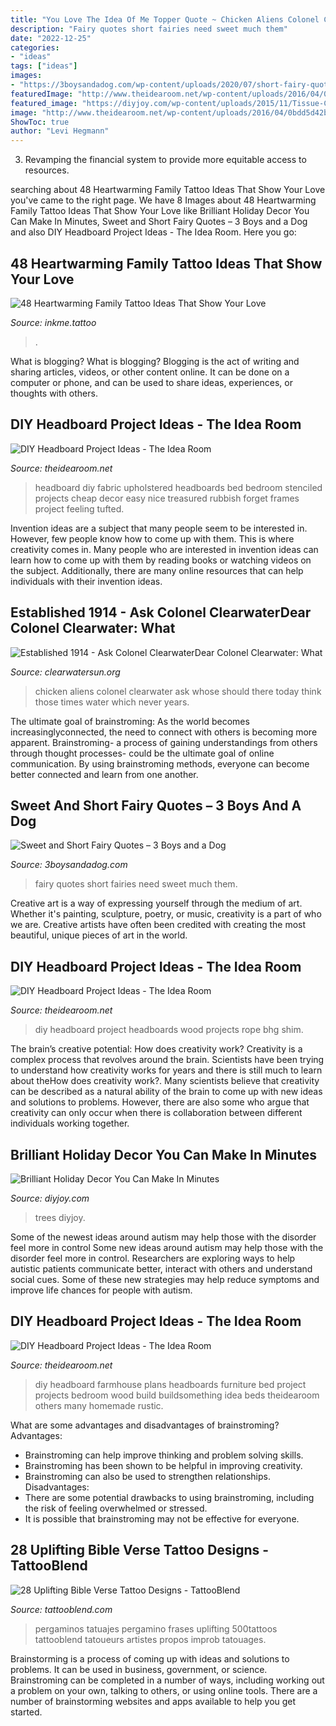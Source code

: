 ```yaml
---
title: "You Love The Idea Of Me Topper Quote ~ Chicken Aliens Colonel Clearwater Ask Whose Should There Today Think Those Times Water Which Never Years"
description: "Fairy quotes short fairies need sweet much them"
date: "2022-12-25"
categories:
- "ideas"
tags: ["ideas"]
images:
- "https://3boysandadog.com/wp-content/uploads/2020/07/short-fairy-quotes-1.png"
featuredImage: "http://www.theidearoom.net/wp-content/uploads/2016/04/0bdd5d42b6b791eec0fef701265718dc.jpg"
featured_image: "https://diyjoy.com/wp-content/uploads/2015/11/Tissue-Christmas-Trees.jpg"
image: "http://www.theidearoom.net/wp-content/uploads/2016/04/0bdd5d42b6b791eec0fef701265718dc.jpg"
ShowToc: true
author: "Levi Hegmann"
---
```



3. Revamping the financial system to provide more equitable access to resources. 

	

		
searching about 48 Heartwarming Family Tattoo Ideas That Show Your Love you've came to the right page. We have 8 Images about 48 Heartwarming Family Tattoo Ideas That Show Your Love like Brilliant Holiday Decor You Can Make In Minutes, Sweet and Short Fairy Quotes – 3 Boys and a Dog and also DIY Headboard Project Ideas - The Idea Room. Here you go:
		
    
## 48 Heartwarming Family Tattoo Ideas That Show Your Love

<img loading=lazy src="https://www.inkme.tattoo/wp-content/uploads/2017/08/family-tattoo-designs-10011742.jpg?x79615" onerror="this.onerror=null;this.src='https://tse2.mm.bing.net/th?id=OIP.uOuNiKgYbAxv31VnmzCxHgHaHa&amp;pid=15.1';" alt="48 Heartwarming Family Tattoo Ideas That Show Your Love">

_Source: inkme.tattoo_

>. 

	

What is blogging?
What is blogging? Blogging is the act of writing and sharing articles, videos, or other content online. It can be done on a computer or phone, and can be used to share ideas, experiences, or thoughts with others.

    
## DIY Headboard Project Ideas - The Idea Room

<img loading=lazy src="http://www.theidearoom.net/wp-content/uploads/2016/04/0bdd5d42b6b791eec0fef701265718dc.jpg" onerror="this.onerror=null;this.src='https://tse2.mm.bing.net/th?id=OIP.i5zOTpScttST44jdPkMtAQHaNK&amp;pid=15.1';" alt="DIY Headboard Project Ideas - The Idea Room">

_Source: theidearoom.net_

>headboard diy fabric upholstered headboards bed bedroom stenciled projects cheap decor easy nice treasured rubbish forget frames project feeling tufted. 

	

Invention ideas are a subject that many people seem to be interested in. However, few people know how to come up with them. This is where creativity comes in. Many people who are interested in invention ideas can learn how to come up with them by reading books or watching videos on the subject. Additionally, there are many online resources that can help individuals with their invention ideas.

    
## Established 1914 - ﻿Ask Colonel ClearwaterDear Colonel Clearwater: What

<img loading=lazy src="http://clearwatersun.org/yahoo_site_admin/assets/images/chicken-little-aliens.220172249_std.jpg" onerror="this.onerror=null;this.src='https://tse4.mm.bing.net/th?id=OIP.pWmaPq4pitKcq07oXwJHvgAAAA&amp;pid=15.1';" alt="Established 1914 - ﻿Ask Colonel ClearwaterDear Colonel Clearwater: What">

_Source: clearwatersun.org_

>chicken aliens colonel clearwater ask whose should there today think those times water which never years. 

	

The ultimate goal of brainstroming:
As the world becomes increasinglyconnected, the need to connect with others is becoming more apparent. Brainstroming- a process of gaining understandings from others through thought processes- could be the ultimate goal of online communication. By using brainstroming methods, everyone can become better connected and learn from one another.

    
## Sweet And Short Fairy Quotes – 3 Boys And A Dog

<img loading=lazy src="https://3boysandadog.com/wp-content/uploads/2020/07/short-fairy-quotes-1.png" onerror="this.onerror=null;this.src='https://tse1.mm.bing.net/th?id=OIP.PX84zEuX6cY1eWfpp3VxCwAAAA&amp;pid=15.1';" alt="Sweet and Short Fairy Quotes – 3 Boys and a Dog">

_Source: 3boysandadog.com_

>fairy quotes short fairies need sweet much them. 

	

Creative art is a way of expressing yourself through the medium of art. Whether it's painting, sculpture, poetry, or music, creativity is a part of who we are. Creative artists have often been credited with creating the most beautiful, unique pieces of art in the world.

    
## DIY Headboard Project Ideas - The Idea Room

<img loading=lazy src="http://www.theidearoom.net/wp-content/uploads/2016/04/102099584.jpg.rendition.largest.jpg" onerror="this.onerror=null;this.src='https://tse4.mm.bing.net/th?id=OIP.MOlp9RB4xzN7IHaN4WsMcwHaJ3&amp;pid=15.1';" alt="DIY Headboard Project Ideas - The Idea Room">

_Source: theidearoom.net_

>diy headboard project headboards wood projects rope bhg shim. 

	

The brain’s creative potential: How does creativity work?
Creativity is a complex process that revolves around the brain. Scientists have been trying to understand how creativity works for years and there is still much to learn about theHow does creativity work?. Many scientists believe that creativity can be described as a natural ability of the brain to come up with new ideas and solutions to problems. However, there are also some who argue that creativity can only occur when there is collaboration between different individuals working together.

    
## Brilliant Holiday Decor You Can Make In Minutes

<img loading=lazy src="https://diyjoy.com/wp-content/uploads/2015/11/Tissue-Christmas-Trees.jpg" onerror="this.onerror=null;this.src='https://tse2.mm.bing.net/th?id=OIP.bYUhoLsqjPeS2w6i5tGdkgHaMd&amp;pid=15.1';" alt="Brilliant Holiday Decor You Can Make In Minutes">

_Source: diyjoy.com_

>trees diyjoy. 

	

Some of the newest ideas around autism may help those with the disorder feel more in control
Some new ideas around autism may help those with the disorder feel more in control. Researchers are exploring ways to help autistic patients communicate better, interact with others and understand social cues. Some of these new strategies may help reduce symptoms and improve life chances for people with autism.

    
## DIY Headboard Project Ideas - The Idea Room

<img loading=lazy src="https://www.theidearoom.net/wp-content/uploads/2016/04/139151457bee101ca6ecf795a2a17b10.jpg" onerror="this.onerror=null;this.src='https://tse2.mm.bing.net/th?id=OIP.uJZAFx3WIQcGJF-F0vgSBwHaMY&amp;pid=15.1';" alt="DIY Headboard Project Ideas - The Idea Room">

_Source: theidearoom.net_

>diy headboard farmhouse plans headboards furniture bed project projects bedroom wood build buildsomething idea beds theidearoom others many homemade rustic. 

	

What are some advantages and disadvantages of brainstroming?
Advantages: 
- Brainstroming can help improve thinking and problem solving skills. 
- Brainstroming has been shown to be helpful in improving creativity. 
- Brainstroming can also be used to strengthen relationships.
Disadvantages: 
- There are some potential drawbacks to using brainstroming, including the risk of feeling overwhelmed or stressed. 
- It is possible that brainstroming may not be effective for everyone.

    
## 28 Uplifting Bible Verse Tattoo Designs - TattooBlend

<img loading=lazy src="https://tattooblend.com/wp-content/uploads/2016/04/bible-verse-tattoo-18.jpg" onerror="this.onerror=null;this.src='https://tse3.mm.bing.net/th?id=OIP.p455Ty3AnnC9A1n63t0XegHaHU&amp;pid=15.1';" alt="28 Uplifting Bible Verse Tattoo Designs - TattooBlend">

_Source: tattooblend.com_

>pergaminos tatuajes pergamino frases uplifting 500tattoos tattooblend tatoueurs artistes propos improb tatouages. 

	

Brainstorming is a process of coming up with ideas and solutions to problems. It can be used in business, government, or science. Brainstroming can be completed in a number of ways, including working out a problem on your own, talking to others, or using online tools. There are a number of brainstorming websites and apps available to help you get started.

